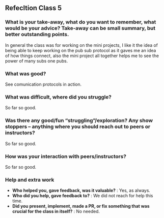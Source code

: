 
## Refecltion Class 5
### What is your take-away, what do you want to remember, what would be your advice? Take-away can be small summary, but better outstanding points.
In general the class was for working on the mini projects, I like it the idea of being able to keep working on the pub sub protocol as it gaves me an idea of how things connect, also the mini project all together helps me to see the power of many subs one pubs.

### What was good?
See comunication protocols in action.

### What was difficult, where did you struggle?
So far so good.

### Was there any good/fun “struggling”/exploration? Any show stoppers – anything where you should reach out to peers or instructors? 
So far so good.

### How was your interaction with peers/instructors?
So far so good.

### Help and extra work
  - **Who helped you, gave feedback, was it valuable?** : Yes, as always. 
  - **Who did you help, gave feedback to?** :  We did not reach for help this time.
  - **Did you present, implement, made a PR, or fix something that was crucial for the class in itself?** : No needed.
